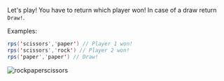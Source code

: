 Let's play! You have to return which player won! In case of a draw return `Draw!`.

Examples:

```java
rps('scissors','paper') // Player 1 won!
rps('scissors','rock') // Player 2 won!
rps('paper','paper') // Draw!
```

![rockpaperscissors](http://i.imgur.com/aimOQVX.png)

